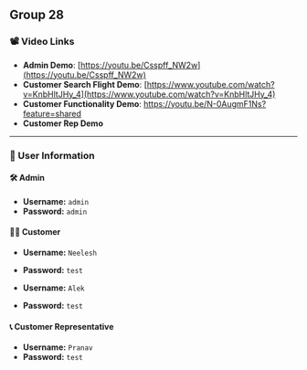 ## Group 28

### 📽️ Video Links

- **Admin Demo**: [https://youtu.be/Csspff_NW2w](https://youtu.be/Csspff_NW2w)
- **Customer Search Flight Demo**: [https://www.youtube.com/watch?v=KnbHltJHy_4](https://www.youtube.com/watch?v=KnbHltJHy_4)
- **Customer Functionality Demo**: https://youtu.be/N-0AugmF1Ns?feature=shared
- **Customer Rep Demo**

---

### 👤 User Information

#### 🛠️ Admin

- **Username:** `admin`
- **Password:** `admin`

#### 🧑‍💼 Customer

- **Username:** `Neelesh`
- **Password:** `test`

- **Username:** `Alek`
- **Password:** `test`

#### 📞 Customer Representative

- **Username:** `Pranav`
- **Password:** `test`
